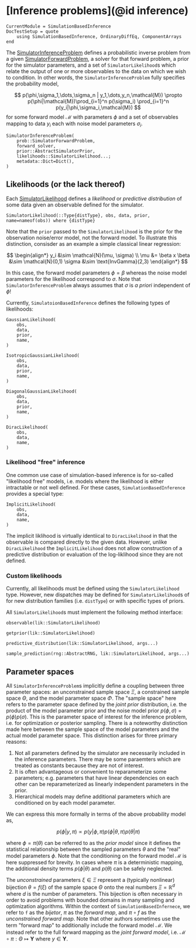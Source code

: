 # [Inference problems](@id inference)

```@meta
CurrentModule = SimulationBasedInference
DocTestSetup = quote
    using SimulationBasedInference, OrdinaryDiffEq, ComponentArrays
end
```

The [SimulatorInferenceProblem](@ref) defines a probabilistic inverse problem from a given [SimulatorForwardProblem](@ref), a solver for that forward problem, a prior for the simulator parameters,
and a set of `SimulatorLikelihood`s which relate the output of one or more observables to the data on which we wish to condition. In other words, the `SimulatorInferenceProblem` fully specifies
the probability model,

$$
p(\phi,\sigma_1,\dots,\sigma_n | y_1,\dots,y_n,\mathcal{M}) \propto p(\phi|\mathcal{M})\prod_{i=1}^n p(\sigma_i) \prod_{i=1}^n p(y_i|\phi,\sigma_i,\mathcal{M})
$$
for some forward model $\mathcal{M}$ with parameters $\phi$ and a set of observables mapping to data $y_i$ each with noise model parameters $\sigma_i$.

```@docs; canonical=false
SimulatorInferenceProblem(
    prob::SimulatorForwardProblem,
    forward_solver,
    prior::AbstractSimulatorPrior,
    likelihoods::SimulatorLikelihood...;
    metadata::Dict=Dict(),
)
```

## Likelihoods (or the lack thereof)

Each [SimulatorLikelihood](@ref) defines a *likelihood* or *predictive distribution* of some data given an observable defined for the simulator.

```@docs; canonical=false
SimulatorLikelihood(::Type{distType}, obs, data, prior, name=nameof(obs)) where {distType}
```

Note that the `prior` passed to the `SimulatorLikelihood` is the prior for the observation noise/error model, not the forward model. To illustrate this distinction, consisder as an example a simple classical linear regression:

$$
\begin{align*}
y_i &\sim \mathcal{N}(\mu, \sigma) \\
\mu &= \beta x
\beta &\sim \mathcal{N}(0,1)
\sigma &\sim \text{InvGamma}(2,3)
\end{align*}
$$

In this case, the forward model parameters $\phi = \beta$ whereas the noise model parameters for the likelihood correspond to $\sigma$. Note that `SimulatorInferenceProblem` always assumes that $\sigma$ is *a priori* independent of $\phi$!

Currently, `SimulatoionBasedInference` defines the following types of likelihoods:

```@docs; canonical=false
GaussianLikelihood(
    obs,
    data,
    prior,
    name,
)
```

```@docs; canonical=false
IsotropicGaussianLikelihood(
    obs,
    data,
    prior,
    name,
)
```

```@docs; canonical=false
DiagonalGaussianLikelihood(
    obs,
    data,
    prior,
    name,
)
```

```@docs; canonical=false
DiracLikelihood(
    obs,
    data,
    name,
)
```

### Likelihood "free" inference

One common use case of simulation-based inference is for so-called "likelihood free" models, i.e. models where the likelihood is either intractable or not well defined. For these cases, `SimulationBasedInference` provides a special type:

```@docs; canonical=false
ImplicitLikelihood(
    obs,
    data,
    name,
)
```

The implicit liklihood is virtually identiical to `DiracLikelihood` in that the observable is compared directly to the given data. However, unlike `DiracLikelihood` the `ImplicitLikelihood` does not allow construction of a predictive distribution
or evaluation of the log-liklihood since they are not defined.

### Custom likelihoods

Currently, all likelihoods must be defined using the `SimulatorLikelihood` type. However, new dispatches may be defined for `SimulatorLikelihood`s of for new distribution families (i.e. `distType`) or with specific types of priors.

All `SimulatorLikelihood`s must implement the following method interface:

```@docs; canonical=false
observable(lik::SimulatorLikelihood)
```

```@docs; canonical=false
getprior(lik::SimulatorLikelihood)
```

```@docs; canonical=false
predictive_distribution(lik::SimulatorLikelihood, args...)
```

```@docs; canonical=false
sample_prediction(rng::AbstractRNG, lik::SimulatorLikelihood, args...)
```

## Parameter spaces

All `SimulatorInferenceProblem`s implicitly define a coupling between three parameter spaces: an unconstrained sample space $\Xi$, a constrained sample space $\Theta$, and the model parameter space $\Phi$.
The "sample space" here refers to the parameter space defined by the *joint prior* distribution, i.e. the product of the model parameter prior and the noise model prior $p(\phi,\sigma) = p(\phi)p(\sigma)$.
This is the parameter space of interest for the inference problem, i.e. for optimization or posterior sampling. There is a noteworthy distinction made here between the sample space of the model parameters
and the actual model parameter space. This distinction arises for three primary reasons:
1. Not all parameters defined by the simulator are necessarily included in the inference parameters. There may be some paraemters which are treated as constants because they are not of interest.
2. It is often advantageous or convenient to reparameterize some parameters; e.g. parameters that have linear dependencies on each other can be reparameterized as linearly independent parameters in the prior.
3. Hierarchical models may define additional parameters which are conditioned on by each model parameter.

We can express this more formally in terms of the above probability model as,

$$
p(\phi | y,\pi) \propto p(y|\phi,\pi)p(\phi|\theta,\pi)p(\theta|\pi)
$$

where $\phi = \pi(\theta)$ can be referred to as the *prior model* since it defines the statistical relationship between the sampled parameters $\theta$ and the "real" model parameters $\phi$. Note that the
conditioning on the forward model $\mathcal{M}$ is here suppressed for brevity. In cases where $\pi$ is a deterministic mapping, the additional density terms $p(\phi|\theta)$ and $p(\theta)$ can be safely
neglected.

The *unconstrained* parameters $\xi \in \Xi$ represent a (typically nonlinear) bijection $\theta = f(\xi)$ of the sample space $\Theta$ onto the real numbers $\Xi = \mathbb{R}^d$ where $d$ is the number of parameters.
This bijection is often necessary in order to avoid problems with bounded domains in many sampling and optimization algorithms. Within the context of `SimulationBasedInfernece`, we refer to `f` as the *bijetor*,
$\pi$ as the *forward map*, and $\pi \circ f$ as the *unconstrained forward map*. Note that other authors sometimes use the term "forward map" to additionally include the forward model $\mathcal{M}$. We instead
refer to the full forward mapping as the *joint forward model*, i.e. $\mathcal{M} \circ \pi : \Theta \mapsto \mathbf{Y}$ where $y \in \mathbf{Y}$.
